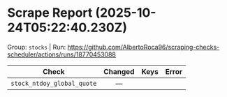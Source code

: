 # Scrape Report (2025-10-24T05:22:40.230Z)

Group: `stocks`  |  Run: https://github.com/AlbertoRoca96/scraping-checks-scheduler/actions/runs/18770453088

| Check | Changed | Keys | Error |
|---|:---:|:--|:--|
| `stock_ntdoy_global_quote` | — |  |  |
